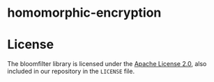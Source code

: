 # homomorphic-encryption

# License
The bloomfilter library is licensed under the [Apache License 2.0](https://choosealicense.com/licenses/apache-2.0/), also included in our repository in the `LICENSE` file.
